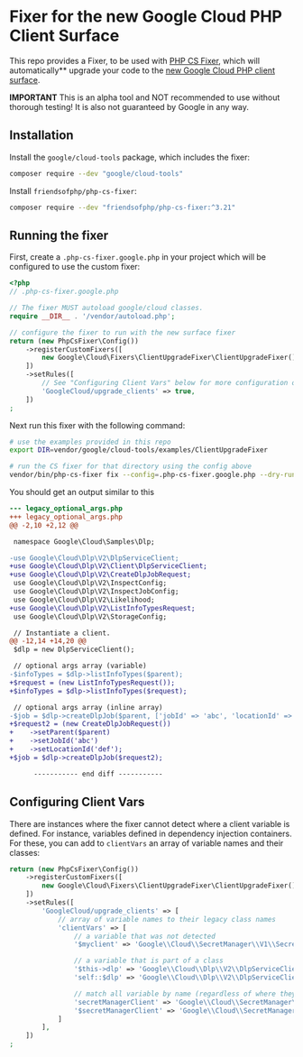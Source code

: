 # Fixer for the new Google Cloud PHP Client Surface

This repo provides a Fixer, to be used with [PHP CS Fixer](https://github.com/PHP-CS-Fixer/PHP-CS-Fixer),
which will automatically** upgrade your code to the
[new Google Cloud PHP client surface](https://github.com/googleapis/google-cloud-php/discussions/5206).

**IMPORTANT** This is an alpha tool and NOT recommended to use without thorough testing!
It is also not guaranteed by Google in any way.

## Installation


Install the `google/cloud-tools` package, which includes the fixer:

```sh
composer require --dev "google/cloud-tools"
```

Install `friendsofphp/php-cs-fixer`:

```sh
composer require --dev "friendsofphp/php-cs-fixer:^3.21"
```

## Running the fixer

First, create a `.php-cs-fixer.google.php` in your project which will be
configured to use the custom fixer:

```php
<?php
// .php-cs-fixer.google.php

// The fixer MUST autoload google/cloud classes.
require __DIR__ . '/vendor/autoload.php';

// configure the fixer to run with the new surface fixer
return (new PhpCsFixer\Config())
    ->registerCustomFixers([
        new Google\Cloud\Fixers\ClientUpgradeFixer\ClientUpgradeFixer(),
    ])
    ->setRules([
        // See "Configuring Client Vars" below for more configuration options
        'GoogleCloud/upgrade_clients' => true,
    ])
;
```

Next run this fixer with the following command:

```sh
# use the examples provided in this repo
export DIR=vendor/google/cloud-tools/examples/ClientUpgradeFixer

# run the CS fixer for that directory using the config above
vendor/bin/php-cs-fixer fix --config=.php-cs-fixer.google.php --dry-run --diff $DIR
```

You should get an output similar to this

```diff
--- legacy_optional_args.php
+++ legacy_optional_args.php
@@ -2,10 +2,12 @@

 namespace Google\Cloud\Samples\Dlp;

-use Google\Cloud\Dlp\V2\DlpServiceClient;
+use Google\Cloud\Dlp\V2\Client\DlpServiceClient;
+use Google\Cloud\Dlp\V2\CreateDlpJobRequest;
 use Google\Cloud\Dlp\V2\InspectConfig;
 use Google\Cloud\Dlp\V2\InspectJobConfig;
 use Google\Cloud\Dlp\V2\Likelihood;
+use Google\Cloud\Dlp\V2\ListInfoTypesRequest;
 use Google\Cloud\Dlp\V2\StorageConfig;

 // Instantiate a client.
@@ -12,14 +14,20 @@
 $dlp = new DlpServiceClient();

 // optional args array (variable)
-$infoTypes = $dlp->listInfoTypes($parent);
+$request = (new ListInfoTypesRequest());
+$infoTypes = $dlp->listInfoTypes($request);

 // optional args array (inline array)
-$job = $dlp->createDlpJob($parent, ['jobId' => 'abc', 'locationId' => 'def']);
+$request2 = (new CreateDlpJobRequest())
+    ->setParent($parent)
+    ->setJobId('abc')
+    ->setLocationId('def');
+$job = $dlp->createDlpJob($request2);

      ----------- end diff -----------
```

## Configuring Client Vars

There are instances where the fixer cannot detect where a client variable is
defined. For instance, variables defined in dependency injection containers.
For these, you can add to `clientVars` an array of variable names and their
classes:

```php
return (new PhpCsFixer\Config())
    ->registerCustomFixers([
        new Google\Cloud\Fixers\ClientUpgradeFixer\ClientUpgradeFixer(),
    ])
    ->setRules([
        'GoogleCloud/upgrade_clients' => [
            // array of variable names to their legacy class names
            'clientVars' => [
                // a variable that was not detected
                '$myclient' => 'Google\\Cloud\\SecretManager\\V1\\SecretManagerServiceClient',

                // a variable that is part of a class
                '$this->dlp' => 'Google\\Cloud\\Dlp\\V2\\DlpServiceClient',
                'self::$dlp' => 'Google\\Cloud\\Dlp\\V2\\DlpServiceClient',

                // match all variable by name (regardless of where they're being called)
                'secretManagerClient' => 'Google\\Cloud\\SecretManager\\V1\\SecretManagerServiceClient',
                '$secretManagerClient' => 'Google\\Cloud\\SecretManager\\V1\\SecretManagerServiceClient',
            ]
        ],
    ])
;
```

